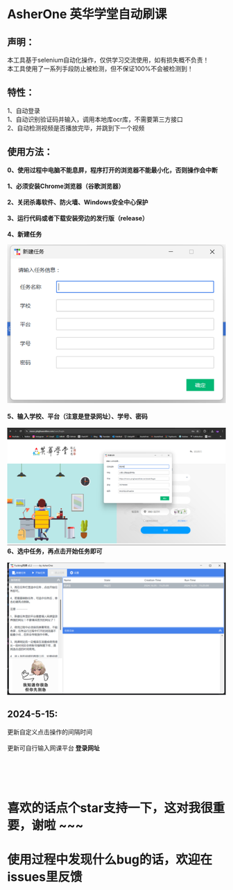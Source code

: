 # AsherOne 英华学堂自动刷课

## 声明：
本工具基于selenium自动化操作，仅供学习交流使用，如有损失概不负责！<br>
本工具使用了一系列手段防止被检测，但不保证100%不会被检测到！

## 特性：
1、自动登录<br>
1、自动识别验证码并输入，调用本地库ocr库，不需要第三方接口<br>
2、自动检测视频是否播放完毕，并跳到下一个视频

## 使用方法：
<strong>
0、使用过程中电脑不能息屏，程序打开的浏览器不能最小化，否则操作会中断<br><br>
1、必须安装Chrome浏览器（谷歌浏览器）<br><br>
2、关闭杀毒软件、防火墙、Windows安全中心保护<br><br>
3、运行代码或者下载安装旁边的发行版（release）<br><br>
4、新建任务<br>
</strong>

![img.png](img/img.png)<br><br>
<strong>5、输入学校、平台（注意是登录网址）、学号、密码</strong><br><br>
![img_1.png](img/img_1.png)
<strong>6、选中任务，再点击开始任务即可</strong><br><br>
![img_2.png](img/img_2.png)
## 2024-5-15:<br>
更新自定义点击操作的间隔时间<br><br>
更新可自行输入网课平台<strong> 登录网址</strong><br>
<br>
<br>
<br>
<br>
<h1>喜欢的话点个star支持一下，这对我很重要，谢啦 ~~~</h1> 
<h1>使用过程中发现什么bug的话，欢迎在issues里反馈</h1> 





